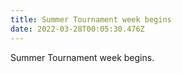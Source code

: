 ```yaml
---
title: Summer Tournament week begins
date: 2022-03-28T00:05:30.476Z
---
```

Summer Tournament week begins.